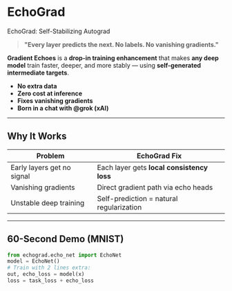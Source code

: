 # EchoGrad
EchoGrad: Self-Stabilizing Autograd

> **"Every layer predicts the next. No labels. No vanishing gradients."**

**Gradient Echoes** is a **drop-in training enhancement** that makes **any deep model** train faster, deeper, and more stably — using **self-generated intermediate targets**.

- **No extra data**  
- **Zero cost at inference**  
- **Fixes vanishing gradients**  
- **Born in a chat with @grok (xAI)**

---

## Why It Works

| Problem | EchoGrad Fix |
|-------|--------------|
| Early layers get no signal | Each layer gets **local consistency loss** |
| Vanishing gradients | Direct gradient path via echo heads |
| Unstable deep training | Self-prediction = natural regularization |

---

## 60-Second Demo (MNIST)

```python
from echograd.echo_net import EchoNet
model = EchoNet()
# Train with 2 lines extra:
out, echo_loss = model(x)
loss = task_loss + echo_loss
